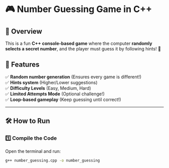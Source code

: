 # 🎮 Number Guessing Game in C++

## 📌 Overview
This is a fun **C++ console-based game** where the computer **randomly selects a secret number**, and the player must guess it by following hints! 🎯  

## 🚀 Features
✅ **Random number generation** (Ensures every game is different!)  
✅ **Hints system** (Higher/Lower suggestions)  
✅ **Difficulty Levels** (Easy, Medium, Hard)  
✅ **Limited Attempts Mode** (Optional challenge!)  
✅ **Loop-based gameplay** (Keep guessing until correct!)  

---

## 🛠 How to Run

### 1️⃣ **Compile the Code**
Open the terminal and run:  
```sh
g++ number_guessing.cpp -o number_guessing

